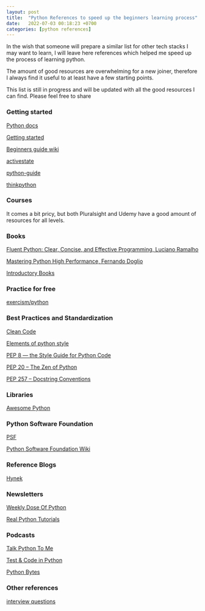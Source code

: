 ```yaml
---
layout: post
title:  "Python References to speed up the beginners learning process"
date:   2022-07-03 00:18:23 +0700
categories: [python references]
---
```


In the wish that someone will prepare a similar list for other tech stacks I may want to learn, I will leave here references which helped me speed up the process of learning python. 

The amount of good resources are overwhelming for a new joiner, therefore I always find it useful to at least have a few starting points.

This list is still in progress and will be updated with all the good resources I can find. Please feel free to share 

### Getting started

[Python docs](https://docs.python.org/3/)

[Getting started](https://www.python.org/about/gettingstarted/)
 
[Beginners guide wiki](https://wiki.python.org/moin/BeginnersGuide/Programmers)

[activestate](https://code.activestate.com/recipes/langs/python/)

[python-guide](https://docs.python-guide.org/intro/learning/)

[thinkpython](https://www.greenteapress.com/thinkpython/html/index.html)


### Courses

It comes a bit pricy, but both Pluralsight and Udemy have a good amount of resources for all levels.

### Books

[Fluent Python: Clear, Concise, and Effective Programming, Luciano Ramalho](https://www.goodreads.com/book/show/22800567-fluent-python?ac=1&from_search=true&qid=3JtPWYcDIg&rank=1)

[Mastering Python High Performance, Fernando Doglio](https://www.goodreads.com/book/show/26781635-mastering-python-high-performance?ref=nav_sb_ss_1_34)

[Introductory Books](https://wiki.python.org/moin/IntroductoryBooks)


### Practice for free

[exercism/python](https://exercism.org/tracks/python)


### Best Practices and Standardization

[Clean Code](https://github.com/zedr/clean-code-python)

[Elements of python style](https://github.com/amontalenti/elements-of-python-style)

[PEP 8 — the Style Guide for Python Code](https://pep8.org/)

[PEP 20 – The Zen of Python](https://peps.python.org/pep-0020/)

[PEP 257 – Docstring Conventions](https://peps.python.org/pep-0257/)


### Libraries

[Awesome Python](https://github.com/vinta/awesome-python)

### Python Software Foundation

[PSF](https://www.python.org/psf/)

[Python Software Foundation Wiki](https://wiki.python.org/moin/PythonSoftwareFoundation)


### Reference Blogs

[Hynek](https://hynek.me/articles/)


### Newsletters

[Weekly Dose Of‍‍‍ Python](https://pycoders.com/)

[Real Python Tutorials](https://realpython.com/)


### Podcasts

[Talk Python To Me](https://talkpython.fm/episodes/all)

[Test & Code in Python](https://testandcode.com/)

[Python Bytes](https://pythonbytes.fm/)

### Other references

[interview questions](https://data-flair.training/blogs/top-python-interview-questions-answer/)
